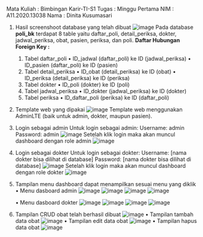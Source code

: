 Mata Kuliah  : Bimbingan Karir-TI-S1
Tugas        : Minggu Pertama
NIM          : A11.2020.13038
Nama         : Dinita Kusumasari


1. Hasil screenshoot database yang telah dibuat
   ![image](https://github.com/atDnK/Poliklinik/assets/89030992/356fe954-64f0-47aa-b23b-a9c1660e663f)
   Pada database **poli_bk** terdapat 8 table yaitu daftar_poli, detail_periksa, dokter, jadwal_periksa, obat, pasien, periksa, dan poli.
   **Daftar Hubungan Foreign Key :**
   1.	Tabel daftar_poli
      •	ID_jadwal (daftar_poli) ke ID (jadwal_periksa)
     	•	ID_pasien (daftar_poli) ke ID (pasien)
   2.	Tabel detail_periksa
      •	ID_obat (detail_periksa) ke ID (obat)
     	•	ID_periksa (detail_periksa) ke ID (periksa)
   3.	Tabel dokter
      •	ID_poli (dokter) ke ID (poli)
   4.	Tabel jadwal_periksa
      •	ID_dokter (jadwal_periksa) ke ID (dokter)
   5.	Tabel periksa
      •	ID_daftar_poli (periksa) ke ID (daftar_poli)

2. Template web yang dipakai
   ![image](https://github.com/atDnK/Poliklinik/assets/89030992/77c3d4c1-67fa-4ae1-b691-c0d69b5c63c2)
   Template web menggunakan AdminLTE (baik untuk admin, dokter, maupun pasien).

3. Login sebagai admin
   Untuk login sebagai admin:
   Username: admin
   Password: admin
   ![image](https://github.com/atDnK/Poliklinik/assets/89030992/f9b59644-aade-4aef-ad7c-af1771ce8b42)
   Setelah klik login maka akan muncul dashboard dengan role admin
   ![image](https://github.com/atDnK/Poliklinik/assets/89030992/61039ffe-06e0-438c-a7b9-8037ef7260d3)

4. Login sebagai dokter
   Untuk login sebagai dokter:
   Username: [nama dokter bisa dilihat di database]
   Password: [nama dokter bisa dilihat di database]
   ![image](https://github.com/atDnK/Poliklinik/assets/89030992/7d5a0734-9314-407b-b211-59ea34bc20e6)
   Setelah klik login maka akan muncul dashboard dengan role dokter
   ![image](https://github.com/atDnK/Poliklinik/assets/89030992/3531118a-8554-46d4-b7f1-dab8e43ec946)

5. Tampilan menu dashboard dapat menampilkan sesuai menu yang diklik
   • Menu dasboard admin
     ![image](https://github.com/atDnK/Poliklinik/assets/89030992/95435fae-e957-40de-8f9f-f94b58c3bb0b)
     ![image](https://github.com/atDnK/Poliklinik/assets/89030992/6bdd75a2-f9e0-4e00-87a6-3edd50e4bb7c)
     ![image](https://github.com/atDnK/Poliklinik/assets/89030992/aac24900-cbe7-49ac-9e7d-3f59654b111f)
     ![image](https://github.com/atDnK/Poliklinik/assets/89030992/a87a4f28-4fe4-4319-b201-004e2f8357b9)
   
   • Menu dasboard dokter
     ![image](https://github.com/atDnK/Poliklinik/assets/89030992/778e2e4f-e30f-4528-9aaf-163785d78bd6)
     ![image](https://github.com/atDnK/Poliklinik/assets/89030992/26eb6bf2-e12a-4a31-bf6f-ee831b3382d4)
     ![image](https://github.com/atDnK/Poliklinik/assets/89030992/8a40364e-6dbd-48f2-adef-9b12df5c3201)
     ![image](https://github.com/atDnK/Poliklinik/assets/89030992/6ebab020-e065-410c-823f-1b217365f6c1)

6. Tampilan CRUD obat telah berhasil dibuat
   ![image](https://github.com/atDnK/Poliklinik/assets/89030992/26eb6bf2-e12a-4a31-bf6f-ee831b3382d4)
   • Tampilan tambah data obat
     ![image](https://github.com/atDnK/Poliklinik/assets/89030992/6381ce62-0454-4e5a-b846-ee9c23599500)
   • Tampilan edit data obat
     ![image](https://github.com/atDnK/Poliklinik/assets/89030992/05266886-729f-4329-9324-1ace5e0dc407)
   • Tampilan hapus data obat
     ![image](https://github.com/atDnK/Poliklinik/assets/89030992/23b0d1f3-1ccf-457e-a3a8-bb6626f61682)

   
    




   
   



   
  
